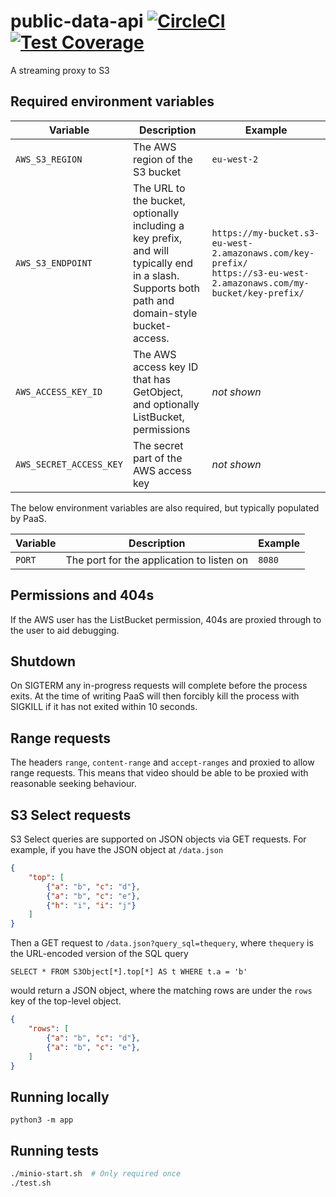 # public-data-api [![CircleCI](https://circleci.com/gh/uktrade/public-data-api.svg?style=svg)](https://circleci.com/gh/uktrade/public-data-api) [![Test Coverage](https://api.codeclimate.com/v1/badges/68ec48283132a5273abc/test_coverage)](https://codeclimate.com/github/uktrade/public-data-api/test_coverage)

A streaming proxy to S3


## Required environment variables

| Variable                | Description | Example |
| ---                     | ---         | ---     |
| `AWS_S3_REGION`         | The AWS region of the S3 bucket | `eu-west-2`
| `AWS_S3_ENDPOINT`       | The URL to the bucket, optionally including a key prefix, and will typically end in a slash.<br>Supports both path and domain-style bucket-access. | `https://my-bucket.s3-eu-west-2.amazonaws.com/key-prefix/`<br>`https://s3-eu-west-2.amazonaws.com/my-bucket/key-prefix/`
| `AWS_ACCESS_KEY_ID`     | The AWS access key ID that has GetObject, and optionally ListBucket, permissions | _not shown_
| `AWS_SECRET_ACCESS_KEY` | The secret part of the AWS access key | _not shown_

The below environment variables are also required, but typically populated by PaaS.

| Variable        | Description | Example |
| ---             | ---         | ---     |
| `PORT`          | The port for the application to listen on | `8080`


## Permissions and 404s

If the AWS user has the ListBucket permission, 404s are proxied through to the user to aid debugging.


## Shutdown

On SIGTERM any in-progress requests will complete before the process exits. At the time of writing PaaS will then forcibly kill the process with SIGKILL if it has not exited within 10 seconds.


## Range requests

The headers `range`, `content-range` and `accept-ranges` and proxied to allow range requests. This means that video should be able to be proxied with reasonable seeking behaviour.


## S3 Select requests

S3 Select queries are supported on JSON objects via GET requests. For example, if you have the JSON object at `/data.json`

```json
{
    "top": [
        {"a": "b", "c": "d"},
        {"a": "b", "c": "e"},
        {"h": "i", "i": "j"}
    ]
}
```

Then a GET request to `/data.json?query_sql=thequery`, where `thequery` is the URL-encoded version of the SQL query

```
SELECT * FROM S3Object[*].top[*] AS t WHERE t.a = 'b'
```

would return a JSON object, where the matching rows are under the `rows` key of the top-level object.

```json
{
    "rows": [
        {"a": "b", "c": "d"},
        {"a": "b", "c": "e"},
    ]
}
```


## Running locally

```
python3 -m app
```


## Running tests

```bash
./minio-start.sh  # Only required once
./test.sh
```
